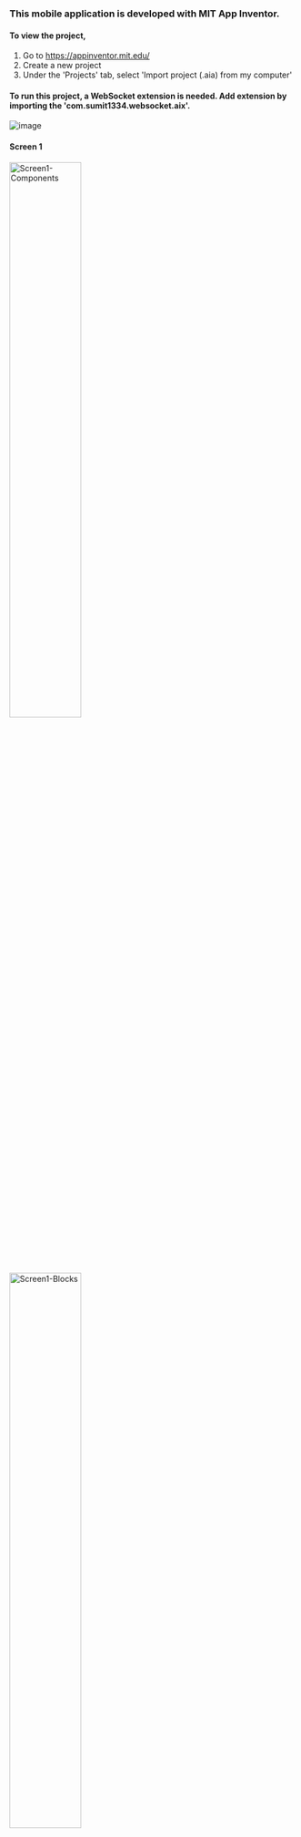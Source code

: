 ### This mobile application is developed with MIT App Inventor.

#### To view the project, 
1. Go to https://appinventor.mit.edu/
2. Create a new project
3. Under the 'Projects' tab, select 'Import project (.aia) from my computer'

#### To run this project, a WebSocket extension is needed. Add extension by importing the 'com.sumit1334.websocket.aix'.<br>
![image](https://github.com/user-attachments/assets/6e56927d-de72-44a0-8bce-f04662b3a3fc)

#### Screen 1
<img src="https://github.com/user-attachments/assets/2da7e32b-b51d-43de-8877-f06e49a26611" alt="Screen1-Components" width="50%">
<img src="https://github.com/user-attachments/assets/4f2534b9-a1a1-4892-8bcf-b8967b478f34" alt="Screen1-Blocks" width="50%">

### Screen 2
<img src="https://github.com/user-attachments/assets/10ea6953-dfac-4d40-9b6a-96ac9d87fef6" alt="Screen2-Components" width="50%">
<img src="https://github.com/user-attachments/assets/1aa50eb4-8f2e-490b-a614-b71d2c270d7c" alt="Screen2-Blocks" width="50%">




